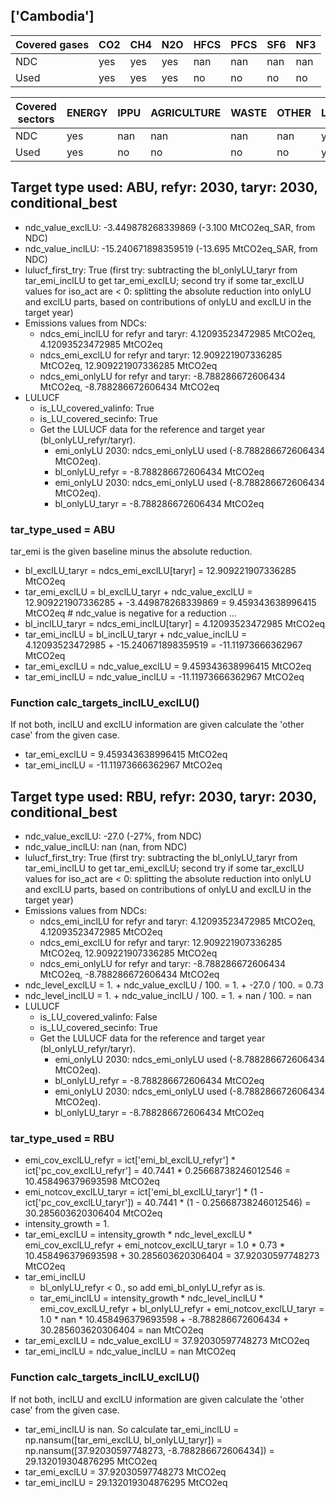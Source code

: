 ## ['Cambodia']



| Covered gases | CO2 | CH4 | N2O | HFCS | PFCS | SF6 | NF3 |
| ---- | ---- | ---- | ---- | ---- | ---- | ---- | ----  |
| NDC | yes | yes | yes | nan | nan | nan | nan |
| Used | yes | yes | yes | no | no | no | no |

| Covered sectors | ENERGY | IPPU | AGRICULTURE | WASTE | OTHER | LULUCF |
| ---- | ---- | ---- | ---- | ---- | ---- | ----  |
| NDC | yes | nan | nan | nan | nan | yes |
| Used | yes | no | no | no | no | yes |



## Target type used: ABU, refyr: 2030, taryr: 2030, conditional_best
- ndc_value_exclLU: -3.449878268339869 (-3.100 MtCO2eq_SAR, from NDC)
- ndc_value_inclLU: -15.240671898359519 (-13.695 MtCO2eq_SAR, from NDC)
- lulucf_first_try: True
(first try: subtracting the bl_onlyLU_taryr from tar_emi_inclLU to get tar_emi_exclLU;
second try if some tar_exclLU values for iso_act are < 0: splitting the absolute reduction into onlyLU and exclLU parts, based on contributions of onlyLU and exclLU in the target year)
- Emissions values from NDCs:
  - ndcs_emi_inclLU for refyr and taryr: 4.12093523472985 MtCO2eq, 4.12093523472985 MtCO2eq
  - ndcs_emi_exclLU for refyr and taryr: 12.909221907336285 MtCO2eq, 12.909221907336285 MtCO2eq
  - ndcs_emi_onlyLU for refyr and taryr: -8.788286672606434 MtCO2eq, -8.788286672606434 MtCO2eq
- LULUCF
  - is_LU_covered_valinfo: True
  - is_LU_covered_secinfo: True
  - Get the LULUCF data for the reference and target year (bl_onlyLU_refyr/taryr).
    - emi_onlyLU 2030: ndcs_emi_onlyLU used (-8.788286672606434 MtCO2eq).
    - bl_onlyLU_refyr = -8.788286672606434 MtCO2eq
    - emi_onlyLU 2030: ndcs_emi_onlyLU used (-8.788286672606434 MtCO2eq).
    - bl_onlyLU_taryr = -8.788286672606434 MtCO2eq
### tar_type_used = ABU
tar_emi is the given baseline minus the absolute reduction.
- bl_exclLU_taryr = ndcs_emi_exclLU[taryr] = 12.909221907336285 MtCO2eq
- tar_emi_exclLU = bl_exclLU_taryr + ndc_value_exclLU = 12.909221907336285 + -3.449878268339869 = 9.459343638996415 MtCO2eq # ndc_value is negative for a reduction ...
- bl_inclLU_taryr = ndcs_emi_inclLU[taryr] = 4.12093523472985 MtCO2eq
- tar_emi_inclLU = bl_inclLU_taryr + ndc_value_inclLU = 4.12093523472985 + -15.240671898359519 = -11.11973666362967 MtCO2eq
- tar_emi_exclLU = ndc_value_exclLU = 9.459343638996415 MtCO2eq
- tar_emi_inclLU = ndc_value_inclLU = -11.11973666362967 MtCO2eq
### Function calc_targets_inclLU_exclLU()
If not both, inclLU and exclLU information are given calculate the 'other case' from the given case.
- tar_emi_exclLU = 9.459343638996415 MtCO2eq
- tar_emi_inclLU = -11.11973666362967 MtCO2eq



## Target type used: RBU, refyr: 2030, taryr: 2030, conditional_best
- ndc_value_exclLU: -27.0 (-27%, from NDC)
- ndc_value_inclLU: nan (nan, from NDC)
- lulucf_first_try: True
(first try: subtracting the bl_onlyLU_taryr from tar_emi_inclLU to get tar_emi_exclLU;
second try if some tar_exclLU values for iso_act are < 0: splitting the absolute reduction into onlyLU and exclLU parts, based on contributions of onlyLU and exclLU in the target year)
- Emissions values from NDCs:
  - ndcs_emi_inclLU for refyr and taryr: 4.12093523472985 MtCO2eq, 4.12093523472985 MtCO2eq
  - ndcs_emi_exclLU for refyr and taryr: 12.909221907336285 MtCO2eq, 12.909221907336285 MtCO2eq
  - ndcs_emi_onlyLU for refyr and taryr: -8.788286672606434 MtCO2eq, -8.788286672606434 MtCO2eq
- ndc_level_exclLU = 1. + ndc_value_exclLU / 100. = 1. + -27.0 / 100. = 0.73
- ndc_level_inclLU = 1. + ndc_value_inclLU / 100. = 1. + nan / 100. = nan
- LULUCF
  - is_LU_covered_valinfo: False
  - is_LU_covered_secinfo: True
  - Get the LULUCF data for the reference and target year (bl_onlyLU_refyr/taryr).
    - emi_onlyLU 2030: ndcs_emi_onlyLU used (-8.788286672606434 MtCO2eq).
    - bl_onlyLU_refyr = -8.788286672606434 MtCO2eq
    - emi_onlyLU 2030: ndcs_emi_onlyLU used (-8.788286672606434 MtCO2eq).
    - bl_onlyLU_taryr = -8.788286672606434 MtCO2eq
### tar_type_used = RBU
- emi_cov_exclLU_refyr = ict['emi_bl_exclLU_refyr'] * ict['pc_cov_exclLU_refyr'] = 40.7441 * 0.25668738246012546 = 10.458496379693598 MtCO2eq
- emi_notcov_exclLU_taryr = ict['emi_bl_exclLU_taryr'] * (1 - ict['pc_cov_exclLU_taryr']) = 40.7441 * (1 - 0.25668738246012546) = 30.285603620306404 MtCO2eq
- intensity_growth = 1.
- tar_emi_exclLU = intensity_growth * ndc_level_exclLU * emi_cov_exclLU_refyr + emi_notcov_exclLU_taryr = 1.0 * 0.73 * 10.458496379693598 + 30.285603620306404 = 37.92030597748273 MtCO2eq
- tar_emi_inclLU
  - bl_onlyLU_refyr < 0., so add emi_bl_onlyLU_refyr as is.
  - tar_emi_inclLU = intensity_growth * ndc_level_inclLU * emi_cov_exclLU_refyr + bl_onlyLU_refyr + emi_notcov_exclLU_taryr = 1.0 * nan * 10.458496379693598 + -8.788286672606434 + 30.285603620306404 = nan MtCO2eq
- tar_emi_exclLU = ndc_value_exclLU = 37.92030597748273 MtCO2eq
- tar_emi_inclLU = ndc_value_inclLU = nan MtCO2eq
### Function calc_targets_inclLU_exclLU()
If not both, inclLU and exclLU information are given calculate the 'other case' from the given case.
- tar_emi_inclLU is nan. So calculate tar_emi_inclLU = np.nansum([tar_emi_exclLU, bl_onlyLU_taryr]) = np.nansum([37.92030597748273, -8.788286672606434]) = 29.132019304876295 MtCO2eq
- tar_emi_exclLU = 37.92030597748273 MtCO2eq
- tar_emi_inclLU = 29.132019304876295 MtCO2eq